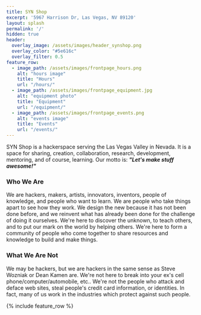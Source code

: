 ```yaml
---
title: SYN Shop
excerpt: '5967 Harrison Dr, Las Vegas, NV 89120'
layout: splash
permalink: '/'
hidden: true
header:
  overlay_image: /assets/images/header_synshop.png
  overlay_color: "#5e616c"
  overlay_filter: 0.5
feature_row:
  - image_path: /assets/images/frontpage_hours.png
    alt: "hours image"
    title: "Hours"
    url: "/hours/"
  - image_path: /assets/images/frontpage_equipment.jpg
    alt: "equipment photo"
    title: "Equipment"
    url: "/equipment/"
  - image_path: /assets/images/frontpage_events.png
    alt: "events image"
    title: "Events"
    url: "/events/"   
---
```


SYN Shop is a hackerspace serving the Las Vegas Valley in Nevada. It is a space for sharing, creation, collaboration, research, development, mentoring, and of course, learning. Our motto is: ***"Let's make stuff awesome!"***

### Who We Are

We are hackers, makers, artists, innovators, inventors, people of knowledge, and people who want to learn. We are people who take things apart to see how they work. We design the new because it has not been done before, and we reinvent what has already been done for the challenge of doing it ourselves. We're here to discover the unknown, to teach others, and to put our mark on the world by helping others. We're here to form a community of people who come together to share resources and knowledge to build and make things.

### What We Are Not

We may be hackers, but we are hackers in the same sense as Steve Wozniak or Dean Kamen are. We're not here to break into your ex's cell phone/computer/automobile, etc.. We're not the people who attack and deface web sites, steal people's credit card information, or identities. In fact, many of us work in the industries which protect against such people.

{% include feature_row %}